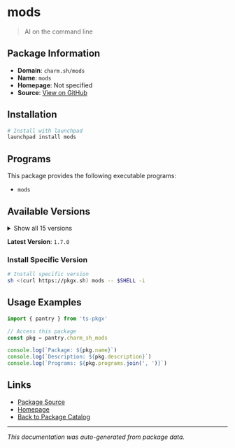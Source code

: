 # mods

> AI on the command line

## Package Information

- **Domain**: `charm.sh/mods`
- **Name**: `mods`
- **Homepage**: Not specified
- **Source**: [View on GitHub](https://github.com/pkgxdev/pantry/tree/main/projects/charm.sh/mods/package.yml)

## Installation

```bash
# Install with launchpad
launchpad install mods
```

## Programs

This package provides the following executable programs:

- `mods`

## Available Versions

<details>
<summary>Show all 15 versions</summary>

- `1.7.0`, `1.6.0`, `1.5.0`, `1.4.1`, `1.4.0`
- `1.3.1`, `1.3.0`, `1.2.2`, `1.2.1`, `1.2.0`
- `1.1.0`, `1.0.0`, `0.2.0`, `0.1.1`, `0.1.0`

</details>

**Latest Version**: `1.7.0`

### Install Specific Version

```bash
# Install specific version
sh <(curl https://pkgx.sh) mods -- $SHELL -i
```

## Usage Examples

```typescript
import { pantry } from 'ts-pkgx'

// Access this package
const pkg = pantry.charm_sh_mods

console.log(`Package: ${pkg.name}`)
console.log(`Description: ${pkg.description}`)
console.log(`Programs: ${pkg.programs.join(', ')}`)
```

## Links

- [Package Source](https://github.com/pkgxdev/pantry/tree/main/projects/charm.sh/mods/package.yml)
- [Homepage](#)
- [Back to Package Catalog](../package-catalog.md)

---

*This documentation was auto-generated from package data.*
